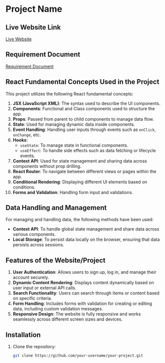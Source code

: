 # Project Name

## Live Website Link
[Live Website](https://your-website-link.com)

## Requirement Document
[Requirement Document](https://link-to-requirement-doc.com)

## React Fundamental Concepts Used in the Project
This project utilizes the following React fundamental concepts:

1. **JSX (JavaScript XML)**: The syntax used to describe the UI components.
2. **Components**: Functional and Class components used to structure the app.
3. **Props**: Passed from parent to child components to manage data flow.
4. **State**: Used for managing dynamic data inside components.
5. **Event Handling**: Handling user inputs through events such as `onClick`, `onChange`, etc.
6. **Hooks**:
   - `useState`: To manage state in functional components.
   - `useEffect`: To handle side effects such as data fetching or lifecycle events.
7. **Context API**: Used for state management and sharing data across components without prop drilling.
8. **React Router**: To navigate between different views or pages within the app.
9. **Conditional Rendering**: Displaying different UI elements based on conditions.
10. **Forms and Validation**: Handling form input and validations.

## Data Handling and Management
For managing and handling data, the following methods have been used:

- **Context API**: To handle global state management and share data across various components.
- **Local Storage**: To persist data locally on the browser, ensuring that data persists across sessions.

## Features of the Website/Project

1. **User Authentication**: Allows users to sign up, log in, and manage their account securely.
2. **Dynamic Content Rendering**: Displays content dynamically based on user input or external API calls.
3. **Search Functionality**: Users can search through items or content based on specific criteria.
4. **Form Handling**: Includes forms with validation for creating or editing data, including custom validation messages.
5. **Responsive Design**: The website is fully responsive and works seamlessly across different screen sizes and devices.

## Installation

1. Clone the repository:  
   ```bash
   git clone https://github.com/your-username/your-project.git
